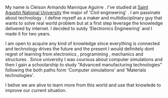 My name is Cleison Armando Manrique Aguirre . I've studied at [Saint Agustin National University](https://www.unsa.edu.pe/) the major of 'Civil engineering' . I am passinate about technology . I define myself as a maker and multidisciplinary guy that wants to solve real world problem but at a first step leverage the knowledge delivered by internet. I decided to sutdy 'Electronics Engineering' and I made it for two years. 

I am open to acquire any kind of knowledge since everything is connected and technology drives the future and the present I would definitely dont regret of learning from electronics , programming , mechanics and structures . Since university I was courious about computer simulations and then I gain a schoolarship to study "Advanced manufacturing technologies" following the both paths form 'Computer simulations' and 'Materials technologies'. 

I belive we are alive to learn more from this world and use that knowlede to improve our current situation.